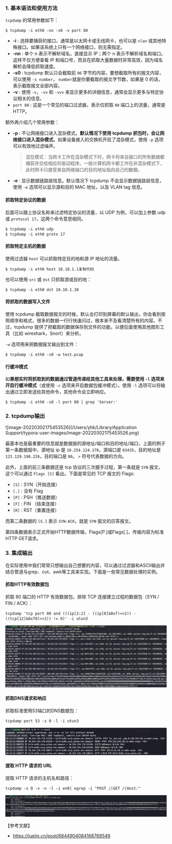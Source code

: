 



### 1. 基本语法和使用方法

`tcpdump` 的常用参数如下：

```
$ tcpdump -i eth0 -nn -s0 -v port 80
```

- **-i** : 选择要捕获的接口，通常是以太网卡或无线网卡，也可以是 `vlan` 或其他特殊接口。如果该系统上只有一个网络接口，则无需指定。
- **-nn** : 单个 n 表示不解析域名，直接显示 IP；两个 n 表示不解析域名和端口。这样不仅方便查看 IP 和端口号，而且在抓取大量数据时非常高效，因为域名解析会降低抓取速度。
- **-s0** : tcpdump 默认只会截取前 `96` 字节的内容，要想截取所有的报文内容，可以使用 `-s number`， `number`就是你要截取的报文字节数，如果是 0 的话，表示截取报文全部内容。
- **-v** : 使用 `-v`，`-vv` 和 `-vvv` 来显示更多的详细信息，通常会显示更多与特定协议相关的信息。
- `port 80` : 这是一个常见的端口过滤器，表示仅抓取 `80` 端口上的流量，通常是 HTTP。

额外再介绍几个常用参数：

- **-p** : 不让网络接口进入混杂模式。**默认情况下使用 tcpdump 抓包时，会让网络接口进入混杂模式**。如果设备接入的交换机开启了混杂模式，使用 `-p` 选项可以有效地过滤噪声。

  > 混在模式：当网卡工作在混杂模式下时，网卡将来自接口的所有数据都捕获并交给相应的驱动程序。一般计算机网卡都工作在非混杂模式下，此时网卡只接受来自网络端口的目的地址指向自己的数据。

- **-e** : 显示数据链路层信息。默认情况下 tcpdump 不会显示数据链路层信息，使用 `-e` 选项可以显示源和目的 MAC 地址，以及 VLAN tag 信息。

#### 抓取特定协议的数据

后面可以跟上协议名称来过滤特定协议的流量，以 UDP 为例，可以加上参数 udp 或 `protocol 17`，这两个命令意思相同。

```
$ tcpdump -i eth0 udp
$ tcpdump -i eth0 proto 17
```

#### 抓取特定主机的数据

使用过滤器 `host` 可以抓取特定目的地和源 IP 地址的流量。

```
$ tcpdump -i eth0 host 10.10.1.1复制代码
```

也可以使用 `src` 或 `dst` 只抓取源或目的地：

```
$ tcpdump -i eth0 dst 10.10.1.20
```

#### 将抓取的数据写入文件

使用 tcpdump 截取数据报文的时候，默认会打印到屏幕的默认输出，你会看到按照顺序和格式，很多的数据一行行快速闪过，根本来不及看清楚所有的内容。不过，tcpdump 提供了把截取的数据保存到文件的功能，以便后面使用其他图形工具（比如 wireshark，Snort）来分析。

`-w` 选项用来把数据报文输出到文件：

```
$ tcpdump -i eth0 -s0 -w test.pcap
```

#### 行缓冲模式

如**果想实时将抓取到的数据通过管道传递给其他工具来处理，需要使用 `-l` 选项来开启行缓冲模式**（或使用 `-c` 选项来开启数据包缓冲模式）。使用 `-l` 选项可以将输出通过立即发送给其他命令，其他命令会立即响应。

```
$ tcpdump -i eth0 -s0 -l port 80 | grep 'Server:'
```

### 2. tcpdump输出

![image-20220302175453526](/Users/yhk/Library/Application Support/typora-user-images/image-20220302175453526.png)

最基本也是最重要的信息就是数据报的源地址/端口和目的地址/端口，上面的例子第一条数据报中，源地址 ip 是 `10.254.124.178`，源端口是 `63435`，目的地址是 `123.129.198.226`，目的端口是 `80`。 `>` 符号代表数据的方向。

此外，上面的前三条数据还是 tcp 协议的三次握手过程，第一条就是 `SYN` 报文，这个可以通过 `Flags [S]` 看出。下面是常见的 TCP 报文的 Flags:

- `[S]` : SYN（开始连接）
- `[.]` : 没有 Flag
- `[P]` : PSH（推送数据）
- `[F]` : FIN （结束连接）
- `[R]` : RST（重置连接）

而第二条数据的 `[S.]` 表示 `SYN-ACK`，就是 `SYN` 报文的应答报文。

第四条数据表示正式开始HTTP数据传输，Flags[P.]或Flags[.]，传输内容为标准HTTP GET请求。

### 3. 集成输出

在实际使用中我们常常只想输出自己想要的内容，可以通过过滤器和ASCII输出并结合管道与grep、cut、awk等工具来实现。下面是一些常见数据处理的实例。

#### 抓取HTTP有效数据包

抓取 80 端口的 HTTP 有效数据包，排除 TCP 连接建立过程的数据包（SYN / FIN / ACK）：

~~~shell
tcpdump 'tcp port 80 and (((ip[2:2] - ((ip[0]&0xf)<<2)) - ((tcp[12]&0xf0)>>2)) != 0)' -i utun3
~~~

![image](https://raw.githubusercontent.com/AnchoretY/images/master/blog/image.rawrs9xf7eb.png)

#### 抓取DNS请求和响应

抓取标准使用53端口的DNS数据包：

~~~shell
tcpdump port 53 -s 0 -l -i utun3
~~~

![image](https://raw.githubusercontent.com/AnchoretY/images/master/blog/image.ivmlir1c92n.png)



#### 提取 HTTP 请求的 URL

提取 HTTP 请求的主机名和路径：

```shell
tcpdump -s 0 -v -n -l -i en0| egrep -i "POST /|GET /|Host:"
```

![image](https://raw.githubusercontent.com/AnchoretY/images/master/blog/image.9xwtskjb2fa.png)


【参考文献】

- https://juejin.cn/post/6844904084168769549
